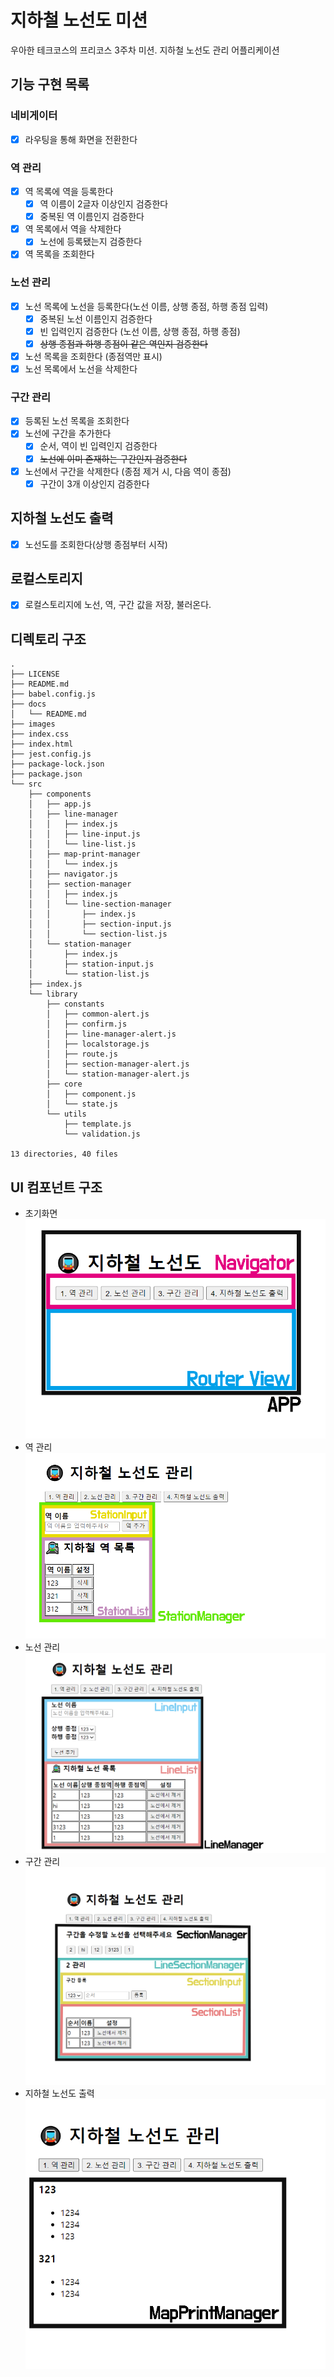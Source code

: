 # 지하철 노선도 미션

우아한 테크코스의 프리코스 3주차 미션. 지하철 노선도 관리 어플리케이션

## 기능 구현 목록

### 네비게이터

- [x] 라우팅을 통해 화면을 전환한다

### 역 관리

- [x] 역 목록에 역을 등록한다
  - [x] 역 이름이 2글자 이상인지 검증한다
  - [x] 중복된 역 이름인지 검증한다
- [x] 역 목록에서 역을 삭제한다
  - [x] 노선에 등록됐는지 검증한다
- [x] 역 목록을 조회한다

### 노선 관리

- [x] 노선 목록에 노선을 등록한다(노선 이름, 상행 종점, 하행 종점 입력)
  - [x] 중복된 노선 이름인지 검증한다
  - [x] 빈 입력인지 검증한다 (노선 이름, 상행 종점, 하행 종점)
  - [x] ~~상행 종점과 하행 종점이 같은 역인지 검증한다~~
- [x] 노선 목록을 조회한다 (종점역만 표시)
- [x] 노선 목록에서 노선을 삭제한다

### 구간 관리

- [x] 등록된 노선 목록을 조회한다
- [x] 노선에 구간을 추가한다
  - [x] 순서, 역이 빈 입력인지 검증한다
  - [x] ~~노선에 이미 존재하는 구간인지 검증한다~~
- [x] 노선에서 구간을 삭제한다 (종점 제거 시, 다음 역이 종점)
  - [x] 구간이 3개 이상인지 검증한다

## 지하철 노선도 출력

- [x] 노선도를 조회한다(상행 종점부터 시작)

## 로컬스토리지

- [x] 로컬스토리지에 노선, 역, 구간 값을 저장, 불러온다.

## 디렉토리 구조

```
.
├── LICENSE
├── README.md
├── babel.config.js
├── docs
│   └── README.md
├── images
├── index.css
├── index.html
├── jest.config.js
├── package-lock.json
├── package.json
└── src
    ├── components
    │   ├── app.js
    │   ├── line-manager
    │   │   ├── index.js
    │   │   ├── line-input.js
    │   │   └── line-list.js
    │   ├── map-print-manager
    │   │   └── index.js
    │   ├── navigator.js
    │   ├── section-manager
    │   │   ├── index.js
    │   │   └── line-section-manager
    │   │       ├── index.js
    │   │       ├── section-input.js
    │   │       └── section-list.js
    │   └── station-manager
    │       ├── index.js
    │       ├── station-input.js
    │       └── station-list.js
    ├── index.js
    └── library
        ├── constants
        │   ├── common-alert.js
        │   ├── confirm.js
        │   ├── line-manager-alert.js
        │   ├── localstorage.js
        │   ├── route.js
        │   ├── section-manager-alert.js
        │   └── station-manager-alert.js
        ├── core
        │   ├── component.js
        │   └── state.js
        └── utils
            ├── template.js
            └── validation.js

13 directories, 40 files
```

## UI 컴포넌트 구조

- 초기화면
  ![컴포넌트_1](./../images/component.png)
- 역 관리
  ![컴포넌트_2](./../images/component2.png)
- 노선 관리
  ![컴포넌트_3](./../images/component3.png)
- 구간 관리
  ![컴포넌트_4](./../images/component4.png)
- 지하철 노선도 출력
  ![컴포넌트_5](./../images/component5.png)
